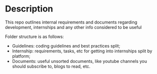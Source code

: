 # Description

This repo outlines internal requirements and documents regarding development, internships and any other info considered to be useful

Folder structure is as follows:

* Guidelines: coding guidelines and best practices split;
* Internship: requirements, tasks, etc for getting into internships split by platform;
* Documents: useful unsorted documents, like youtube channels you should subscribe to, blogs to read, etc.
